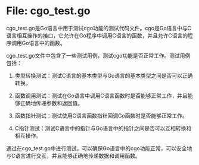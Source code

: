# File: cgo_test.go

cgo_test.go是Go语言中用于测试cgo功能的测试代码文件。cgo是Go语言中与C语言相互操作的接口，它允许在Go程序中调用C语言的函数，并且允许C语言的程序调用Go语言中的函数。

cgo_test.go文件中包含了一些测试用例，测试cgo功能是否正常工作。测试用例包括：

1. 类型转换测试：测试C语言的基本类型与Go语言的基本类型之间是否可以正确转换。

2. 函数调用测试：测试在Go语言中调用C语言函数时是否能够正常工作，并且能够正确地传递参数和返回值。

3. 函数指针测试：测试使用C语言函数指针回调Go函数时是否能够正常工作。

4. C指针测试：测试C语言中的指针与Go语言中的指针之间是否可以互相转换和相互操作。

通过在cgo_test.go中进行测试，可以确保Go语言中的cgo功能正常，可以安全地与C语言进行交互，并且能够正确地传递数据和调用函数。

